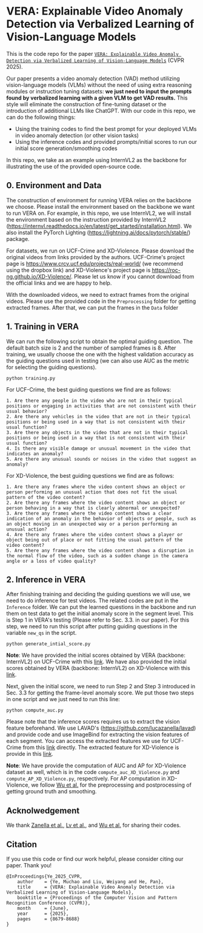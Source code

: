 # VERA: Explainable Video Anomaly Detection via Verbalized Learning of Vision-Language Models
This is the code repo for the paper [`VERA: Explainable Video Anomaly Detection via Verbalized Learning of Vision-Language Models`](https://vera-framework.github.io/) (CVPR 2025).

Our paper presents a video anomaly detection (VAD) method utilizing vision-language models (VLMs) without the need of using extra reasoning modules or instruction tuning datasets: **we just need to input the prompts found by verbalized learning with a given VLM to get VAD results.** This style will eliminate the construction of fine-tuning dataset or the introduction of additional LLMs like ChatGPT. With our code in this repo, we can do the following things:

* Using the training codes to find the best prompt for your deployed VLMs in video anomaly detection (or other vision tasks)
* Using the inference codes and provided prompts/initial scores to run our initial score generation/smoothing codes

In this repo, we take as an example using InternVL2 as the backbone for illustrating the use of the provided open-source code.

## 0. Environment and Data


The construction of environment for running VERA relies on the backbone we choose. Please install the environment based on the backbone we want to run VERA on. For example, in this repo, we use InternVL2, we will install the environment based on the instruction provided by InternVL2 (https://internvl.readthedocs.io/en/latest/get_started/installation.html). We also install the PyTorch Lighting (https://lightning.ai/docs/pytorch/stable/) package.

For datasets, we run on UCF-Crime and XD-Violence. Please download the original videos from links provided by the authors. UCF-Crime's project page is https://www.crcv.ucf.edu/projects/real-world/ (we recommend using the dropbox link) and XD-Violence's project page is https://roc-ng.github.io/XD-Violence/. Please let us know if you cannot download from the official links and we are happy to help. 

With the downloaded videos, we need to extract frames from the original videos. Please use the provided code in the `Preprocessing` folder for getting extracted frames. After that, we can put the frames in the `Data` folder

## 1. Training in VERA
We can run the following script to obtain the optimal guiding question. The default batch size is 2 and the number of sampled frames is 8. After training, we usually choose the one with the highest validation accuracy as the guiding questions used in testing (we can also use AUC as the metric for selecting the guiding questions).
```
python training.py
```


For UCF-Crime, the best guiding questions we find are as follows:
```
1. Are there any people in the video who are not in their typical positions or engaging in activities that are not consistent with their usual behavior?
2. Are there any vehicles in the video that are not in their typical positions or being used in a way that is not consistent with their usual function?
3. Are there any objects in the video that are not in their typical positions or being used in a way that is not consistent with their usual function?
4. Is there any visible damage or unusual movement in the video that indicates an anomaly?
5. Are there any unusual sounds or noises in the video that suggest an anomaly?
```

For XD-Violence, the best guiding questions we find are as follows:
```
1. Are there any frames where the video content shows an object or person performing an unusual action that does not fit the usual pattern of the video content?
2. Are there any frames where the video content shows an object or person behaving in a way that is clearly abnormal or unexpected?
3. Are there any frames where the video content shows a clear indication of an anomaly in the behavior of objects or people, such as an object moving in an unexpected way or a person performing an unusual action?
4. Are there any frames where the video content shows a player or object being out of place or not fitting the usual pattern of the video content?
5. Are there any frames where the video content shows a disruption in the normal flow of the video, such as a sudden change in the camera angle or a loss of video quality?
```

## 2. Inference in VERA 
After finishing training and deciding the guiding questions we will use, we need to do inference for test videos. The related codes are put in the `Inference` folder. We can put the learned questions in the backbone and run them on test data to get the initial anomaly score in the segment level. This is Step 1 in VERA's testing (Please refer to Sec. 3.3. in our paper). For this step, we need to run this script after putting guiding questions in the variable ```new_qs``` in the script.

```
python generate_intial_score.py
```

**Note**: We have provided the initial scores obtained by VERA (backbone: InternVL2) on UCF-Crime with this [link](https://drive.google.com/file/d/1LIvPUE7Pv7tPxtXjpOU0sOpSZs6Y7xGv/view?usp=drive_link). We have also provided the initial scores obtained by VERA (backbone: InternVL2) on XD-Violence with this [link](https://drive.google.com/file/d/113rhslKnIE7CKeWd0HKiy8FWp0QJ5OxH/view?usp=drive_link).

Next, given the initial score, we need to run Step 2 and Step 3 introduced in Sec. 3.3 for getting the frame-level anomaly score. We put those two steps in one script and we just need to run this line:

```
python compute_auc.py
```

Please note that the inference scores requires us to extract the vision feature beforehand. We use LAVAD's (https://github.com/lucazanella/lavad) and provide code and use ImageBind for extracting the vision features of each segment. You can access the extracted features we use for UCF-Crime from this [link](https://drive.google.com/file/d/1gwkgIKiPg6fpRaO5yXkxuRcN3X1-97LF/view?usp=drive_link) directly. The extracted feature for XD-Violence is provide in this [link](https://drive.google.com/file/d/1_bN5TRYPpaFpLpf_M7YniRwWeOZgNJtI/view?usp=sharing).

**Note**: We have provide the computation of AUC and AP for XD-Violence dataset as well, which is in the code ```compute_auc_XD_Violence.py``` and ```compute_AP_XD_Violence.py```, respectively. For AP computation in XD-Violence, we follow [Wu et al.](https://roc-ng.github.io/XD-Violence/) for the preprocessing and postprocessing of getting ground truth and smoothing. 

## Acknolwedgement
We thank [Zanella et al.](https://github.com/lucazanella/lavad), [Lv et al.](https://github.com/ktr-hubrt/VAD-LLaMA), and [Wu et al.](https://roc-ng.github.io/XD-Violence/) for sharing their codes.


## Citation
If you use this code or find our work helpful, please consider citing our paper. Thank you!
```
@InProceedings{Ye_2025_CVPR,
    author    = {Ye, Muchao and Liu, Weiyang and He, Pan},
    title     = {VERA: Explainable Video Anomaly Detection via Verbalized Learning of Vision-Language Models},
    booktitle = {Proceedings of the Computer Vision and Pattern Recognition Conference (CVPR)},
    month     = {June},
    year      = {2025},
    pages     = {8679-8688}
}
```
